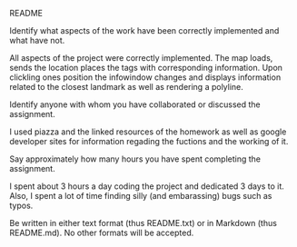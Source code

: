 README 


Identify what aspects of the work have been correctly implemented and what have not.

All aspects of the project were correctly implemented. The map loads, sends the location places 
the tags with corresponding information. Upon clickling ones position the infowindow changes and
displays information related to the closest landmark as well as rendering a polyline.


Identify anyone with whom you have collaborated or discussed the assignment.



I used piazza and the linked resources of the homework as well as google developer 
sites for information regading the fuctions and the working of it. 



Say approximately how many hours you have spent completing the assignment.


I spent about 3 hours a day coding the project and dedicated 3 days to it. Also, I spent a lot of 
time finding silly (and embarassing) bugs such as typos. 



Be written in either text format (thus README.txt) or in Markdown (thus README.md). No other formats will be accepted.